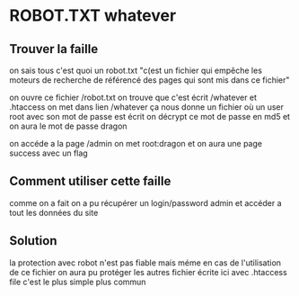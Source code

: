 # ROBOT.TXT whatever

## Trouver la faille
on sais tous c'est quoi un robot.txt
"c(est un fichier qui empêche les moteurs de recherche de référencé des pages qui sont mis dans ce fichier"

on ouvre ce fichier /robot.txt
on trouve que c'est écrit /whatever et .htaccess
on met dans lien /whatever ça nous donne un fichier où un user root avec son mot de passe est écrit on décrypt ce mot de passe en md5 et on aura le mot de passe dragon

on accéde a la page /admin on met root:dragon et on aura une page success avec un flag

## Comment utiliser cette faille
comme on a fait on a pu récupérer un login/password admin et accéder a tout les données du site

## Solution
la protection avec robot n'est pas fiable mais méme en cas de l'utilisation de ce fichier on aura pu protéger les autres fichier écrite ici avec .htaccess file c'est le plus simple plus commun
